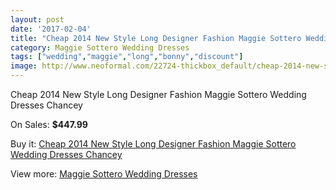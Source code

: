 ```yaml
---
layout: post
date: '2017-02-04'
title: "Cheap 2014 New Style Long Designer Fashion Maggie Sottero Wedding Dresses Chancey"
category: Maggie Sottero Wedding Dresses
tags: ["wedding","maggie","long","bonny","discount"]
image: http://www.neoformal.com/22724-thickbox_default/cheap-2014-new-style-long-designer-fashion-maggie-sottero-wedding-dresses-chancey.jpg
---
```

Cheap 2014 New Style Long Designer Fashion Maggie Sottero Wedding Dresses Chancey

On Sales: **$447.99**
<a href="https://www.neoformal.com/en/maggie-sottero-wedding-dresses-2014/7553-cheap-2014-new-style-long-designer-fashion-maggie-sottero-wedding-dresses-chancey.html"><amp-img layout="responsive" width="600" height="600" src="//www.neoformal.com/22724-thickbox_default/cheap-2014-new-style-long-designer-fashion-maggie-sottero-wedding-dresses-chancey.jpg" alt="Cheap 2014 New Style Long Designer Fashion Maggie Sottero Wedding Dresses Chancey 0" /></a>
<a href="https://www.neoformal.com/en/maggie-sottero-wedding-dresses-2014/7553-cheap-2014-new-style-long-designer-fashion-maggie-sottero-wedding-dresses-chancey.html"><amp-img layout="responsive" width="600" height="600" src="//www.neoformal.com/22725-thickbox_default/cheap-2014-new-style-long-designer-fashion-maggie-sottero-wedding-dresses-chancey.jpg" alt="Cheap 2014 New Style Long Designer Fashion Maggie Sottero Wedding Dresses Chancey 1" /></a>

Buy it: [Cheap 2014 New Style Long Designer Fashion Maggie Sottero Wedding Dresses Chancey](https://www.neoformal.com/en/maggie-sottero-wedding-dresses-2014/7553-cheap-2014-new-style-long-designer-fashion-maggie-sottero-wedding-dresses-chancey.html "Cheap 2014 New Style Long Designer Fashion Maggie Sottero Wedding Dresses Chancey")

View more: [Maggie Sottero Wedding Dresses](https://www.neoformal.com/en/123-maggie-sottero-wedding-dresses-2014 "Maggie Sottero Wedding Dresses")